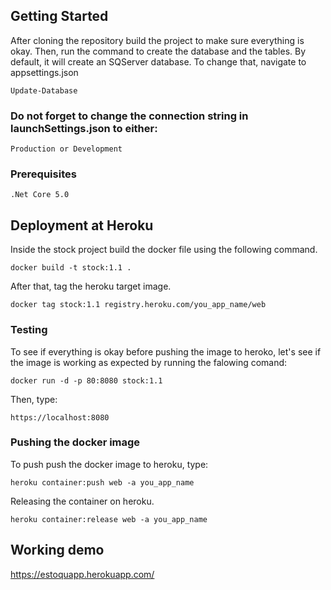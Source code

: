 ## Getting Started

After cloning the repository build the project to make sure everything is okay. Then, run the command to 
create the database and the tables. By default, it will create an SQServer database. 
To change that, navigate to appsettings.json

```
Update-Database
```

### Do not forget to change the connection string in launchSettings.json to either:

```
Production or Development
```

### Prerequisites

```
.Net Core 5.0
```

## Deployment at Heroku

Inside the stock project build the docker file using the following command.

```
docker build -t stock:1.1 .
```

After that, tag the heroku target image.

```
docker tag stock:1.1 registry.heroku.com/you_app_name/web
```

### Testing
To see if everything is okay before pushing the image to heroko, let's see if the image is working
as expected by running the falowing comand:

```
docker run -d -p 80:8080 stock:1.1
```
Then, type:

```
https://localhost:8080
```

### Pushing the docker image

To push push the docker image to heroku, type:

```
heroku container:push web -a you_app_name
```

Releasing the container on heroku.

```
heroku container:release web -a you_app_name
```

## Working demo

https://estoquapp.herokuapp.com/